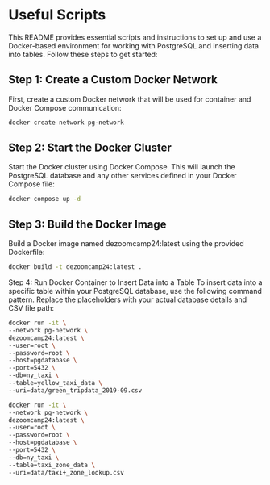 # Useful Scripts

This README provides essential scripts and instructions to set up and use a Docker-based environment for working with PostgreSQL and inserting data into tables. Follow these steps to get started:

## Step 1: Create a Custom Docker Network

First, create a custom Docker network that will be used for container and Docker Compose communication:

```bash
docker create network pg-network
```

## Step 2: Start the Docker Cluster
Start the Docker cluster using Docker Compose. This will launch the PostgreSQL database and any other services defined in your Docker Compose file:
```bash
docker compose up -d
```

## Step 3: Build the Docker Image
Build a Docker image named dezoomcamp24:latest using the provided Dockerfile:
```bash
docker build -t dezoomcamp24:latest .
```

Step 4: Run Docker Container to Insert Data into a Table
To insert data into a specific table within your PostgreSQL database, use the following command pattern. Replace the placeholders with your actual database details and CSV file path:
```bash
docker run -it \
--network pg-network \
dezoomcamp24:latest \
--user=root \
--password=root \
--host=pgdatabase \
--port=5432 \
--db=ny_taxi \
--table=yellow_taxi_data \
--uri=data/green_tripdata_2019-09.csv
```

```bash
docker run -it \
--network pg-network \
dezoomcamp24:latest \
--user=root \
--password=root \
--host=pgdatabase \
--port=5432 \
--db=ny_taxi \
--table=taxi_zone_data \
--uri=data/taxi+_zone_lookup.csv
```